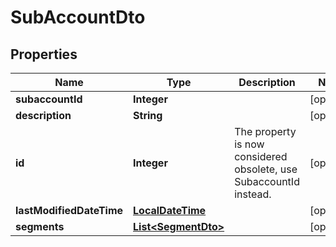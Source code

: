 
# SubAccountDto

## Properties
Name | Type | Description | Notes
------------ | ------------- | ------------- | -------------
**subaccountId** | **Integer** |  |  [optional]
**description** | **String** |  |  [optional]
**id** | **Integer** | The property is now considered obsolete, use SubaccountId instead. |  [optional]
**lastModifiedDateTime** | [**LocalDateTime**](LocalDateTime.md) |  |  [optional]
**segments** | [**List&lt;SegmentDto&gt;**](SegmentDto.md) |  |  [optional]



